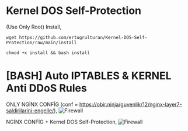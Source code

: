 # Kernel DOS Self-Protection 
(Use Only Root) Install,
```
wget https://github.com/ertugrulturan/Kernel-DOS-Self-Protection/raw/main/install
```
```
chmod +x install && bash install
```
# [BASH] Auto IPTABLES &amp; KERNEL Anti DDoS Rules 

ONLY NGİNX CONFİG (conf = https://obir.ninja/guvenlik/12/nginx-layer7-saldirilarini-engelle/),
![Firewall](https://media.discordapp.net/attachments/784878474166403082/791251580204089364/unknown.png?width=733&height=458)

NGİNX CONFİG + Kernel DOS Self-Protection,
![Firewall](https://media.discordapp.net/attachments/784878474166403082/791251852305367081/unknown.png?width=733&height=458)
